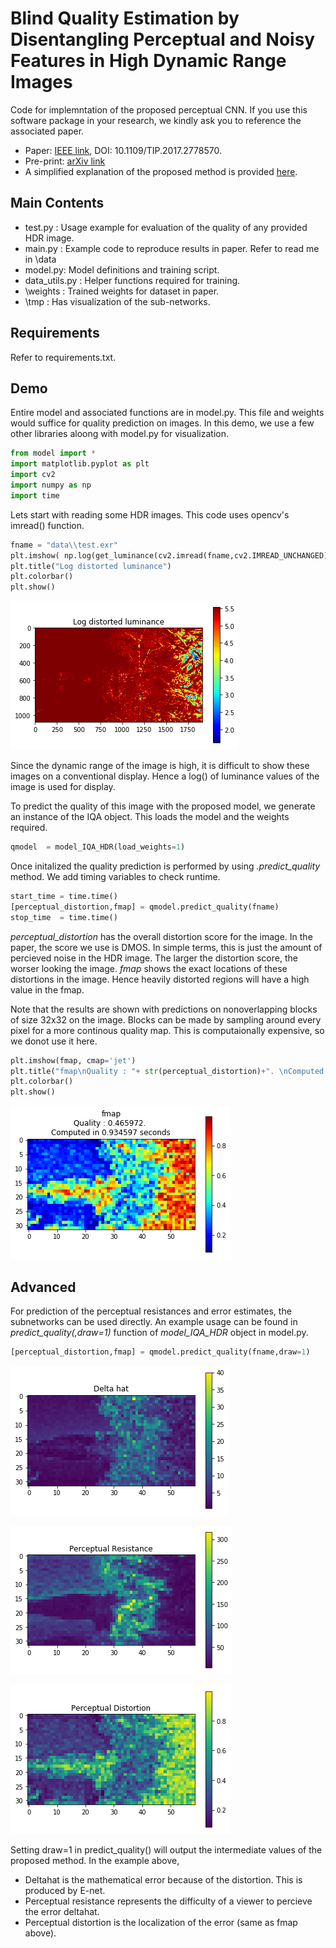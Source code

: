 
# Blind Quality Estimation by Disentangling Perceptual and Noisy Features in High Dynamic Range Images
Code for implemntation of the proposed perceptual CNN. If you use this software package in your research, we kindly ask you to reference the associated paper.

* Paper: [IEEE link](http://ieeexplore.ieee.org/document/8123879/), DOI: 10.1109/TIP.2017.2778570.
* Pre-print: [arXiv link](http://arxiv.org/abs/1712.07269)
* A simplified explanation of the proposed method is provided [here](/docs/HDR-PCNN.pdf). 


## Main Contents
* test.py : Usage example for evaluation of the quality of any provided HDR image.
* main.py : Example code to reproduce results in paper. Refer to read me in \data
* model.py: Model definitions and training script.
* data_utils.py : Helper functions required for training.
* \weights : Trained weights for dataset in paper.
* \tmp : Has visualization of the sub-networks. 

## Requirements
Refer to requirements.txt. 

## Demo

Entire model and associated functions are in model.py. This file and weights would suffice for quality prediction on images. In this demo, we use a few other libraries aloong with model.py for visualization. 


```python
from model import *
import matplotlib.pyplot as plt
import cv2
import numpy as np
import time
```
Lets start with reading some HDR images. This code uses opencv's imread() function. 

```python
fname = "data\\test.exr"
plt.imshow( np.log(get_luminance(cv2.imread(fname,cv2.IMREAD_UNCHANGED))), cmap='jet' )
plt.title("Log distorted luminance")
plt.colorbar()
plt.show()
```


![png](docs/output_2_0.png)


Since the dynamic range of the image is high, it is difficult to show these images on a conventional display. Hence a log() of luminance values of the image is used for display. 

To predict the quality of this image with the proposed model, we generate an instance of the IQA object. This loads the model and the weights required. 


```python
qmodel  = model_IQA_HDR(load_weights=1)
```

Once initalized the quality prediction is performed by using *.predict_quality* method. We add timing variables to check runtime. 


```python
start_time = time.time()
[perceptual_distortion,fmap] = qmodel.predict_quality(fname)
stop_time  = time.time()
```

*perceptual_distortion* has the overall distortion score for the image. In the paper, the score we use is DMOS. In simple terms, this is just the amount of percieved noise in the HDR image. The larger the distortion score, the worser looking the image.
*fmap* shows the exact locations of these distortions in the image. Hence heavily distorted regions will have a high value in the fmap. 

Note that the results are shown with predictions on nonoverlapping blocks of size 32x32 on the image. Blocks can be made by sampling around every pixel for a more continous quality map. This is computaionally expensive, so we donot use it here.


```python
plt.imshow(fmap, cmap='jet')
plt.title("fmap\nQuality : "+ str(perceptual_distortion)+". \nComputed in %f seconds"%((stop_time-start_time)) )
plt.colorbar()
plt.show()
```


![png](docs/output_8_0.png)

## Advanced
For prediction of the perceptual resistances and error estimates, the subnetworks can be used directly. An example usage can be found in *predict_quality(,draw=1)* function of *model_IQA_HDR* object in model.py. 


```python
[perceptual_distortion,fmap] = qmodel.predict_quality(fname,draw=1)
```


![png](docs/output_10_0.png)



![png](docs/output_10_1.png)



![png](docs/output_10_2.png)

Setting draw=1 in predict_quality() will output the intermediate values of the proposed method. In the example above,  
* Deltahat is the mathematical error because of the distortion. This is produced by E-net. 
* Perceptual resistance represents the difficulty of a viewer to percieve the error deltahat. 
* Perceptual distortion is the localization of the error (same as fmap above).



